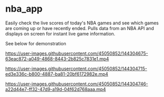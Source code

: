 # nba_app

Easily check the live scores of today's NBA games and see which games are coming up or have recently ended.
Pulls data from an NBA API and displays on screen for instant live game information.  

See below for demonstration






https://user-images.githubusercontent.com/45050852/144304675-63eac872-a049-4868-8443-2b825c7831e1.mp4



https://user-images.githubusercontent.com/45050852/144304715-ed3e336c-b800-4887-ba81-20bf6172982e.mp4



https://user-images.githubusercontent.com/45050852/144304746-a22d44e7-ff32-47d9-a19d-04f62d768aaa.mp4

